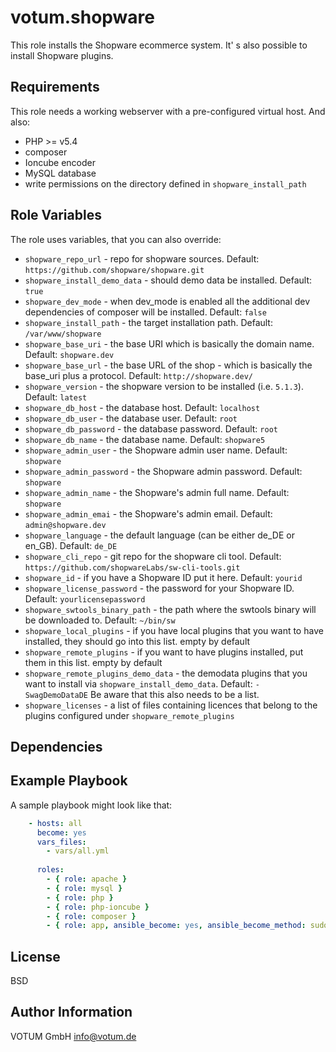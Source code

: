 votum.shopware
==============

This role installs the Shopware ecommerce system. It' s also possible to install Shopware plugins.

Requirements
------------

This role needs a working webserver with a pre-configured virtual host. And also:
* PHP >= v5.4
* composer
* Ioncube encoder
* MySQL database
* write permissions on the directory defined in `shopware_install_path`

Role Variables
--------------

The role uses variables, that you can also override:

* `shopware_repo_url` - repo for shopware sources. Default: `https://github.com/shopware/shopware.git`
* `shopware_install_demo_data` - should demo data be installed. Default: `true`
* `shopware_dev_mode` - when dev_mode is enabled all the additional dev dependencies of composer will be installed. Default: `false`
* `shopware_install_path` - the target installation path. Default: `/var/www/shopware`
* `shopware_base_uri` - the base URI which is basically the domain name. Default: `shopware.dev`
* `shopware_base_url` - the base URL of the shop - which is basically the base_uri plus a protocol. Default: `http://shopware.dev/`
* `shopware_version` - the shopware version to be installed (i.e. `5.1.3`). Default: `latest`
* `shopware_db_host` - the database host. Default: `localhost`
* `shopware_db_user` - the database user. Default: `root`
* `shopware_db_password` - the database password. Default: `root`
* `shopware_db_name` - the database name. Default: `shopware5`
* `shopware_admin_user` - the Shopware admin user name. Default: `shopware`
* `shopware_admin_password` - the Shopware admin password. Default: `shopware`
* `shopware_admin_name` - the Shopware's admin full name. Default: `shopware`
* `shopware_admin_emai` - the Shopware's admin email. Default: `admin@shopware.dev`
* `shopware_language` - the default language (can be either de_DE or en_GB). Default: `de_DE`
* `shopware_cli_repo` - git repo for the shopware cli tool. Default: `https://github.com/shopwareLabs/sw-cli-tools.git`
* `shopware_id` - if you have a Shopware ID put it here. Default: `yourid`
* `shopware_license_password` - the password for your Shopware ID. Default: `yourlicensepassword`
* `shopware_swtools_binary_path` - the path where the swtools binary will be downloaded to. Default: `~/bin/sw`
* `shopware_local_plugins` - if you have local plugins that you want to have installed, they should go into this list. empty by default
* `shopware_remote_plugins` - if you want to have plugins installed, put them in this list. empty by default
* `shopware_remote_plugins_demo_data` - the demodata plugins that you want to install via `shopware_install_demo_data`. Default: `- SwagDemoDataDE` Be aware that this also needs to be a list.
* `shopware_licenses` - a list of files containing licences that belong to the plugins configured under `shopware_remote_plugins`


Dependencies
------------


Example Playbook
----------------

A sample playbook might look like that:

```yaml
    - hosts: all
      become: yes
      vars_files:
        - vars/all.yml
    
      roles:
        - { role: apache }
        - { role: mysql }
        - { role: php }
        - { role: php-ioncube }
        - { role: composer }
        - { role: app, ansible_become: yes, ansible_become_method: sudo, ansible_become_user: www-data }
```

License
-------

BSD

Author Information
------------------

VOTUM GmbH
info@votum.de
